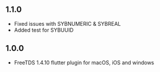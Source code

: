 ## 1.1.0

* Fixed issues with SYBNUMERIC & SYBREAL
* Added test for SYBUUID

## 1.0.0

* FreeTDS 1.4.10 flutter plugin for macOS, iOS and windows
